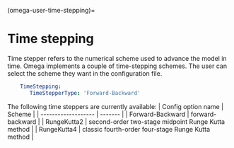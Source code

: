 (omega-user-time-stepping)=

# Time stepping
Time stepper refers to the numerical scheme used to advance the model in time.
Omega implements a couple of time-stepping schemes. The user can select the
scheme they want in the configuration file.
```yaml
    TimeStepping:
       TimeStepperType: 'Forward-Backward'
```

The following time steppers are currently available:
| Config option name | Scheme |
| ------------------- | ------- |
| Forward-Backward | forward-backward |
| RungeKutta2 | second-order two-stage midpoint Runge Kutta method |
| RungeKutta4 | classic fourth-order four-stage Runge Kutta method |
